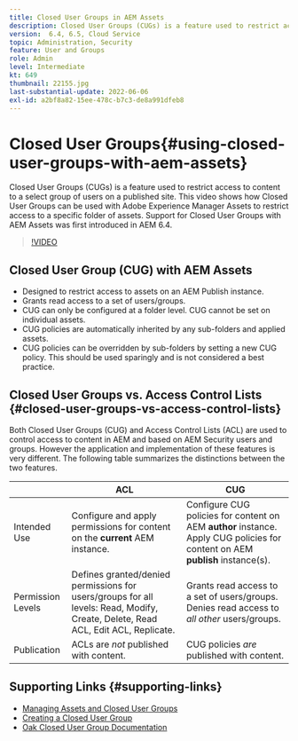 ```yaml
---
title: Closed User Groups in AEM Assets
description: Closed User Groups (CUGs) is a feature used to restrict access to content to a select group of users on a published site. This video shows how Closed User Groups can be used with Adobe Experience Manager Assets to restrict access to a specific folder of assets.
version:  6.4, 6.5, Cloud Service
topic: Administration, Security
feature: User and Groups
role: Admin
level: Intermediate
kt: 649
thumbnail: 22155.jpg
last-substantial-update: 2022-06-06
exl-id: a2bf8a82-15ee-478c-b7c3-de8a991dfeb8
---
```

# Closed User Groups{#using-closed-user-groups-with-aem-assets}

Closed User Groups (CUGs) is a feature used to restrict access to content to a select group of users on a published site. This video shows how Closed User Groups can be used with Adobe Experience Manager Assets to restrict access to a specific folder of assets. Support for Closed User Groups with AEM Assets was first introduced in AEM 6.4.

>[!VIDEO](https://video.tv.adobe.com/v/22155?quality=12&learn=on)

## Closed User Group (CUG) with AEM Assets

* Designed to restrict access to assets on an AEM Publish instance.
* Grants read access to a set of users/groups.
* CUG can only be configured at a folder level. CUG cannot be set on individual assets.
* CUG policies are automatically inherited by any sub-folders and applied assets.
* CUG policies can be overridden by sub-folders by setting a new CUG policy. This should be used sparingly and is not considered a best practice.

## Closed User Groups vs. Access Control Lists {#closed-user-groups-vs-access-control-lists}

Both Closed User Groups (CUG) and Access Control Lists (ACL) are used to control access to content in AEM and based on AEM Security users and groups. However the application and implementation of these features is very different. The following table summarizes the distinctions between the two features.

|                   | ACL                                                                                                                              | CUG                                                                                                                           |
| ----------------- | -------------------------------------------------------------------------------------------------------------------------------- | ----------------------------------------------------------------------------------------------------------------------------- |
| Intended Use      | Configure and apply permissions for content on the **current** AEM instance.                                                     | Configure CUG policies for content on AEM **author** instance. Apply CUG policies for content on AEM **publish** instance(s). |
| Permission Levels | Defines granted/denied permissions for users/groups for all levels: Read, Modify, Create, Delete, Read ACL, Edit ACL, Replicate. | Grants read access to a set of users/groups. Denies read access to *all other* users/groups.                                    |
| Publication       | ACLs are *not* published with content.                                                                                            | CUG policies *are* published with content.                                                                                     |

## Supporting Links {#supporting-links}

* [Managing Assets and Closed User Groups](https://experienceleague.adobe.com/docs/experience-manager-65/assets/managing/manage-assets.html?lang=en#closed-user-group)
* [Creating a Closed User Group](https://experienceleague.adobe.com/docs/experience-manager-65/administering/security/cug.html)
* [Oak Closed User Group Documentation](https://jackrabbit.apache.org/oak/docs/security/authorization/cug.html)
